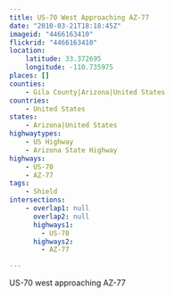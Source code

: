 ```yaml
---
title: US-70 West Approaching AZ-77
date: "2010-03-21T18:18:45Z"
imageid: "4466163410"
flickrid: "4466163410"
location:
    latitude: 33.372695
    longitude: -110.735975
places: []
counties:
    - Gila County|Arizona|United States
countries:
    - United States
states:
    - Arizona|United States
highwaytypes:
    - US Highway
    - Arizona State Highway
highways:
    - US-70
    - AZ-77
tags:
    - Shield
intersections:
    - overlap1: null
      overlap2: null
      highways1:
        - US-70
      highways2:
        - AZ-77

---
```

US-70 west approaching AZ-77